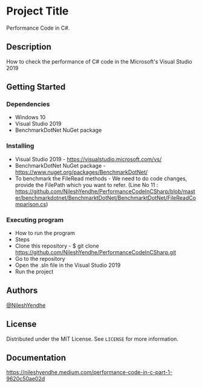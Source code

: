 # Project Title

Performance Code in C#.

## Description

How to check the performance of C# code in the Microsoft's Visual Studio 2019

## Getting Started

### Dependencies

* Windows 10
* Visual Studio 2019
* BenchmarkDotNet NuGet package

### Installing

* Visual Studio 2019 - https://visualstudio.microsoft.com/vs/
* BenchmarkDotNet NuGet package - https://www.nuget.org/packages/BenchmarkDotNet/
* To benchmark the FileRead methods - We need to do code changes, provide the FilePath which you want to refer. (Line No 11 : https://github.com/NileshYendhe/PerformanceCodeInCSharp/blob/master/benchmarkdotnet/BenchmarktDotNet/BenchmarktDotNet/FileReadComparison.cs)

### Executing program

* How to run the program
* Steps
* Clone this repository - $ git clone https://github.com/NileshYendhe/PerformanceCodeInCSharp.git
* Go to the repository
* Open the .sln file in the Visual Studio 2019
* Run the project

## Authors

[@NileshYendhe](https://github.com/NileshYendhe)

## License

Distributed under the MIT License. See `LICENSE` for more information.

## Documentation
https://nileshyendhe.medium.com/performance-code-in-c-part-1-9620c50ae02d
